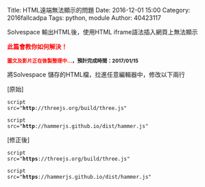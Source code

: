 Title: HTML遠端無法顯示的問題
Date: 2016-12-01 15:00
Category: 2016fallcadpa
Tags: python, module
Author: 40423117

Solvespace 輸出HTML後，使用HTML iframe語法插入網頁上無法顯示

<b><font color="#FF0000">此篇會教你如何解決！</font></b>

<!-- PELICAN_END_SUMMARY -->

<small><b><font color="#FF0000">圖文及影片正在後製整理中...</font>，預計完成時間：2017/01/15</b></small>

將Solvespace 儲存的HTML檔，拉進任意編輯器中，修改以下兩行

[原始]

<code>script src="<b>http</b>://threejs.org/build/three.js"</code>

<code>script src="<b>http</b>://hammerjs.github.io/dist/hammer.js"</code>

[修正後]

<code>script src="<b>https</b>://threejs.org/build/three.js"</code>

<code>script src="<b>https</b>://hammerjs.github.io/dist/hammer.js"</code>

